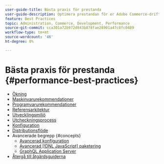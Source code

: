 ```yaml
---
user-guide-title: Bästa praxis för prestanda
user-guide-description: Optimera prestandan för er Adobe Commerce-driftsättning med dessa rekommendationer.
feature: Best Practices
topic: Administration, Commerce, Development, Performance
source-git-commit: cca301a72b972d843b878fae28901a47c8fc0489
workflow-type: tm+mt
source-wordcount: '46'
ht-degree: 0%

---
```



# Bästa praxis för prestanda {#performance-best-practices}

- [Ökning](overview.md)
- [Maskinvarurekommendationer](hardware.md)
- [Programvarurekommendationer](software.md)
- [Referensarkitektur](reference-architecture.md)
- [Utvecklingsmiljö](development-environment.md)
- [Utcheckningsprocess](high-throughput-order-processing.md)
- [Konfiguration](configuration.md)
- [Distributionsflöde](deployment-flow.md)
- Avancerade begrepp {#concepts}
   - [Avancerad konfiguration](advanced-setup.md)
   - [Avancerad [!DNL JavaScript] paketering](advanced-js-bundling.md)
   - [GraphQL Application Server](application-server.md)
- [Återgå till åtgärdsguiderna](https://experienceleague.adobe.com/docs/commerce-operations/operational-guides/home.html)
